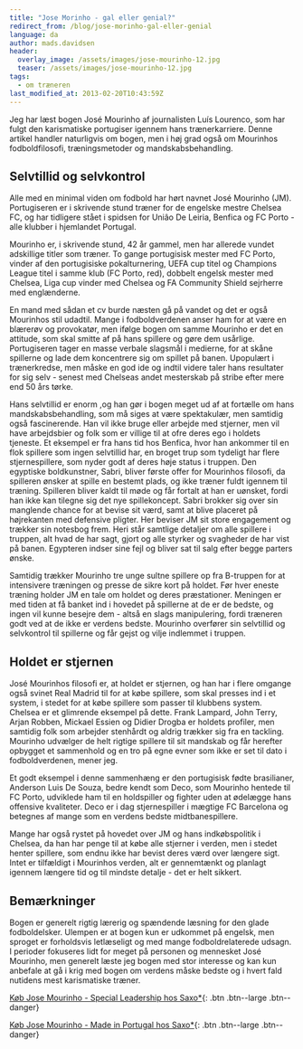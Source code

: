 ```yaml
---
title: "Jose Morinho - gal eller genial?"
redirect_from: /blog/jose-morinho-gal-eller-genial
language: da
author: mads.davidsen
header:
  overlay_image: /assets/images/jose-mourinho-12.jpg
  teaser: /assets/images/jose-mourinho-12.jpg
tags:
  - om træneren
last_modified_at: 2013-02-20T10:43:59Z
---
```


Jeg har læst bogen José Mourinho af journalisten Luís Lourenco, som har fulgt den karismatiske portugiser igennem hans trænerkarriere. Denne artikel handler naturligvis om bogen, men i høj grad også om Mourinhos fodboldfilosofi, træningsmetoder og mandskabsbehandling.

Selvtillid og selvkontrol
-------------------------

Alle med en minimal viden om fodbold har hørt navnet José Mourinho (JM). Portugiseren er i skrivende stund træner for de engelske mestre Chelsea FC, og har tidligere stået i spidsen for Uniâo De Leiria, Benfica og FC Porto - alle klubber i hjemlandet Portugal.

Mourinho er, i skrivende stund, 42 år gammel, men har allerede vundet adskillige titler som træner. To gange portugisisk mester med FC Porto, vinder af den portugisiske pokalturnering, UEFA cup titel og Champions League titel i samme klub (FC Porto, red), dobbelt engelsk mester med Chelsea, Liga cup vinder med Chelsea og FA Community Shield sejrherre med englænderne.

En mand med sådan et cv burde næsten gå på vandet og det er også Mourinhos stil udadtil. Mange i fodboldverdenen anser ham for at være en blærerøv og provokatør, men ifølge bogen om samme Mourinho er det en attitude, som skal smitte af på hans spillere og gøre dem usårlige. Portugiseren tager en masse verbale slagsmål i medierne, for at skåne spillerne og lade dem koncentrere sig om spillet på banen. Upopulært i trænerkredse, men måske en god ide og indtil videre taler hans resultater for sig selv - senest med Chelseas andet mesterskab på stribe efter mere end 50 års tørke.

Hans selvtillid er enorm ,og han gør i bogen meget ud af at fortælle om hans mandskabsbehandling, som må siges at være spektakulær, men samtidig også fascinerende. Han vil ikke bruge eller arbejde med stjerner, men vil have arbejdsbier og folk som er villige til at ofre deres ego i holdets tjeneste. Et eksempel er fra hans tid hos Benfica, hvor han ankommer til en flok spillere som ingen selvtillid har, en broget trup som tydeligt har flere stjernespillere, som nyder godt af deres høje status i truppen. Den egyptiske boldkunstner, Sabri, bliver første offer for Mourinhos filosofi, da spilleren ønsker at spille en bestemt plads, og ikke træner fuldt igennem til træning. Spilleren bliver kaldt til møde og får fortalt at han er uønsket, fordi han ikke kan tilegne sig det nye spillekoncept. Sabri brokker sig over sin manglende chance for at bevise sit værd, samt at blive placeret på højrekanten med defensive pligter. Her beviser JM sit store engagement og trækker sin notesbog frem. Heri står samtlige detaljer om alle spillere i truppen, alt hvad de har sagt, gjort og alle styrker og svagheder de har vist på banen. Egypteren indser sine fejl og bliver sat til salg efter begge parters ønske.

Samtidig trækker Mourinho tre unge sultne spillere op fra B-truppen for at intensivere træningen og presse de sikre kort på holdet. Før hver eneste træning holder JM en tale om holdet og deres præstationer. Meningen er med tiden at få banket ind i hovedet på spillerne at de er de bedste, og ingen vil kunne besejre dem - altså en slags manipulering, fordi træneren godt ved at de ikke er verdens bedste. Mourinho overfører sin selvtillid og selvkontrol til spillerne og får gejst og vilje indlemmet i truppen.

Holdet er stjernen
------------------

José Mourinhos filosofi er, at holdet er stjernen, og han har i flere omgange også svinet Real Madrid til for at købe spillere, som skal presses ind i et system, i stedet for at købe spillere som passer til klubbens system. Chelsea er et glimrende eksempel på dette. Frank Lampard, John Terry, Arjan Robben, Mickael Essien og Didier Drogba er holdets profiler, men samtidig folk som arbejder stenhårdt og aldrig trækker sig fra en tackling. Mourinho udvælger de helt rigtige spillere til sit mandskab og får herefter opbygget et sammenhold og en tro på egne evner som ikke er set til dato i fodboldverdenen, mener jeg.

Et godt eksempel i denne sammenhæng er den portugisisk fødte brasilianer, Anderson Luis De Souza, bedre kendt som Deco, som Mourinho hentede til FC Porto, udviklede ham til en holdspiller og fighter uden at ødelægge hans offensive kvaliteter. Deco er i dag stjernespiller i mægtige FC Barcelona og betegnes af mange som en verdens bedste midtbanespillere.

Mange har også rystet på hovedet over JM og hans indkøbspolitik i Chelsea, da han har penge til at købe alle stjerner i verden, men i stedet henter spillere, som endnu ikke har bevist deres værd over længere sigt. Intet er tilfældigt i Mourinhos verden, alt er gennemtænkt og planlagt igennem længere tid og til mindste detalje - det er helt sikkert.

Bemærkninger
------------

Bogen er generelt rigtig lærerig og spændende læsning for den glade fodboldelsker. Ulempen er at bogen kun er udkommet på engelsk, men sproget er forholdsvis letlæseligt og med mange fodboldrelaterede udsagn. I perioder fokuseres lidt for meget på personen og mennesket José Mourinho, men generelt læste jeg bogen med stor interesse og kan kun anbefale at gå i krig med bogen om verdens måske bedste og i hvert fald nutidens mest karismatiske træner.

[Køb Jose Mourinho - Special Leadership hos Saxo*](https://www.partner-ads.com/dk/klikbanner.php?partnerid=28187&bannerid=43264&htmlurl=https://www.saxo.com/dk/jose-mourinho-special-leadership_luis-lourenco_paperback_9789896551971){: .btn .btn--large .btn--danger}

[Køb Jose Mourinho - Made in Portugal hos Saxo*](https://www.partner-ads.com/dk/klikbanner.php?partnerid=28187&bannerid=43264&htmlurl=https://www.saxo.com/dk/jose-mourinho-made-in-portugal_luis-lourenco_paperback_9780954684334){: .btn .btn--large .btn--danger}
